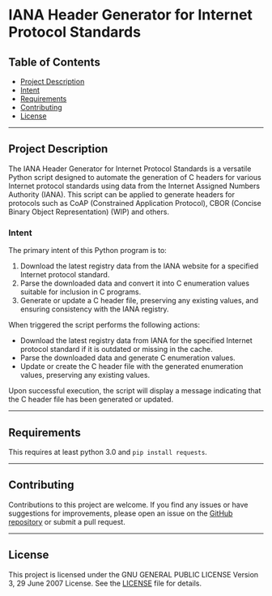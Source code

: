 # IANA Header Generator for Internet Protocol Standards

## Table of Contents
- [Project Description](#project-description)
- [Intent](#intent)
- [Requirements](#requirements)
- [Contributing](#contributing)
- [License](#license)

---

## Project Description

The IANA Header Generator for Internet Protocol Standards is a versatile Python script designed to automate the generation of C headers for various Internet protocol standards using data from the Internet Assigned Numbers Authority (IANA). This script can be applied to generate headers for protocols such as CoAP (Constrained Application Protocol), CBOR (Concise Binary Object Representation) (WIP) and others.

### Intent

The primary intent of this Python program is to:

1. Download the latest registry data from the IANA website for a specified Internet protocol standard.
2. Parse the downloaded data and convert it into C enumeration values suitable for inclusion in C programs.
3. Generate or update a C header file, preserving any existing values, and ensuring consistency with the IANA registry.

When triggered the script performs the following actions:

- Download the latest registry data from IANA for the specified Internet protocol standard if it is outdated or missing in the cache.
- Parse the downloaded data and generate C enumeration values.
- Update or create the C header file with the generated enumeration values, preserving any existing values.

Upon successful execution, the script will display a message indicating that the C header file has been generated or updated.

---

## Requirements

This requires at least python 3.0 and `pip install requests`.

---

## Contributing

Contributions to this project are welcome. If you find any issues or have suggestions for improvements, please open an issue on the [GitHub repository](https://github.com/mofosyne/iana-headers/issues) or submit a pull request.

<!-- Before contributing, please review the [Contributing Guidelines](CONTRIBUTING.md) for this project. -->

---

## License

This project is licensed under the GNU GENERAL PUBLIC LICENSE Version 3, 29 June 2007 License. See the [LICENSE](LICENSE) file for details.
